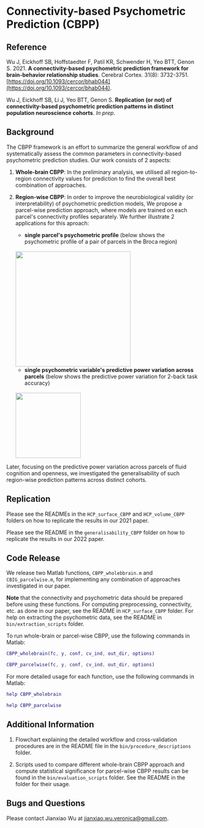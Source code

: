 # Connectivity-based Psychometric Prediction (CBPP)

## Reference

Wu J, Eickhoff SB, Hoffstaedter F, Patil KR, Schwender H, Yeo BTT, Genon S. 2021. **A connectivity-based psychometric prediction framework for brain-behavior relationship studies**. Cerebral Cortex. 31(8): 3732-3751. [https://doi.org/10.1093/cercor/bhab044](https://doi.org/10.1093/cercor/bhab044).

Wu J, Eickhoff SB, Li J, Yeo BTT, Genon S. **Replication (or not) of connectivity-based psychometric prediction patterns in distinct population neuroscience cohorts**. *In prep.*

## Background

The CBPP framework is an effort to summarize the general workflow of and systematically assess the common parameters in connectivity-based psychometric prediction studies. Our work consists of 2 aspects:

1. **Whole-brain CBPP**: In the preliminary analysis, we utilised all region-to-region connectivity values for prediction to find the overall best combination of approaches.

2. **Region-wise CBPP**: In order to improve the neurobiological validity (or interpretability) of psychometric prediction models, We propose a parcel-wise prediction approach, where models are trained on each parcel's connectivity profiles separately. We further illustrate 2 applications for this aproach:

    - **single parcel's psychometric profile** (below shows the psychometric profile of a pair of parcels in the Broca region)
    
    </br>
    <img src="bin/images/root_readme_img1.png" height="300" />
    
    - **single psychometric variable's predictive power variation across parcels** (below shows the predictive power variation for 2-back task accuracy)
    
    </br>
    <img src="bin/images/root_readme_img2.png" height="170">

Later, focusing on the predictive power variation across parcels of fluid cognition and openness, we investigated the generalisability of such region-wise prediction patterns across distinct cohorts.

## Replication

Please see the READMEs in the `HCP_surface_CBPP` and `HCP_volume_CBPP` folders on how to replicate the results in our 2021 paper.

Please see the README in the `generalisability_CBPP` folder on how to replicate the results in our 2022 paper.

## Code Release

We release two Matlab functions, `CBPP_wholebbrain.m` and `CBIG_parcelwise.m`, for implementing any combination of approaches investigated in our paper. 

**Note** that the connectivity and psychometric data should be prepared before using these functions. For computing preprocessing, connectivity, etc. as done in our paper, see the README in `HCP_surface_CBPP` folder. For help on extracting the psychometric data, see the README in `bin/extraction_scripts` folder.

To run whole-brain or parcel-wise CBPP, use the following commands in Matlab:

```matlab
CBPP_wholebrain(fc, y, conf, cv_ind, out_dir, options)
```

```matlab
CBPP_parcelwise(fc, y, conf, cv_ind, out_dir, options)
```

For more detailed usage for each function, use the following commands in Matlab:

```matlab
help CBPP_wholebrain
```
```matlab
help CBPP_parcelwise
```

## Additional Information

1. Flowchart explaining the detailed workflow and cross-validation procedures are in the README file in the `bin/procedure_descriptions` folder.

3. Scripts used to compare different whole-brain CBPP approach and compute statistical significance for parcel-wise CBPP results can be found in the `bin/evaluation_scripts` folder. See the README in the folder for their usage.

## Bugs and Questions

Please contact Jianxiao Wu at jianxiao.wu.veronica@gmail.com.
